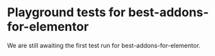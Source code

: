 # Playground tests for best-addons-for-elementor
We are still awaiting the first test run for best-addons-for-elementor.
